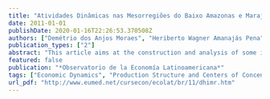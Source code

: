```yaml
---
title: "Atividades Dinâmicas nas Mesorregiões do Baixo Amazonas e Marajó"
date: 2011-01-01
publishDate: 2020-01-16T22:26:53.370508Z
authors: ["Demétrio dos Anjos Moraes", "Heriberto Wagner Amanajás Pena", "Igor Cruz da Silva", "Matheus Lopes Mendes", "Ramon Gomes Silva"]
publication_types: ["2"]
abstract: "This article aims at the construction and analysis of some indicators, showing the ratings on the economic dynamics of the productive structure of the municipalities of Baixo Amazonas and Marajó and this may identify the cities that have dynamic activities on these regions contributing to the discussion of regions in state of Pará. For this case, we used some indicators presented by Santana (2004) as location quotient (LQ), the concentration index of Herfindahl-Hirschman (IHH) and the Participation Relative index (PR), for each one employing all the formal activities in the state and having as variable the number of formal jobs in the city of each activity in the period to be analyzed in: 2000, 2005 and 2010. These three indices can be folded and classify that activity as to its dynamism in the productive structure."
featured: false
publication: "*Observatorio de la Economía Latinoamericana*"
tags: ["Economic Dynamics", "Production Structure and Centers of Concentration"]
url_pdf: "http://www.eumed.net/cursecon/ecolat/br/11/dhimr.htm"
---
```


